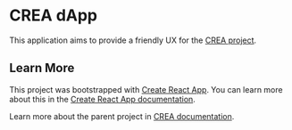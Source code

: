 # CREA dApp

This application aims to provide a friendly UX for the [CREA project](https://crea.eth).

## Learn More

This project was bootstrapped with [Create React App](https://github.com/facebook/create-react-app). You can learn more about this in the [Create React App documentation](https://facebook.github.io/create-react-app/docs/getting-started).

Learn more about the parent project in [CREA documentation](https://crea.eth).
